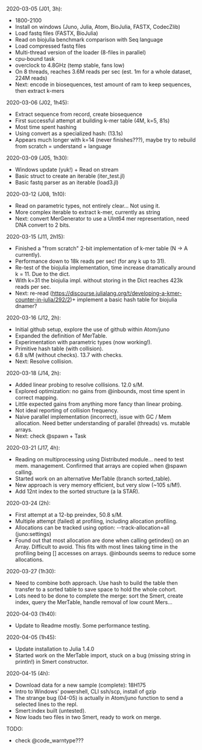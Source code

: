 2020-03-05 (J01, 3h):
* 1800-2100
* Install on windows (Juno, Julia, Atom, BioJulia, FASTX, CodecZlib)
* Load fastq files (FASTX, BioJulia)
* Read on biojulia benchmark comparison with Seq language
* Load compressed fastq files
* Multi-thread version of the loader (8-files in parallel)
* cpu-bound task
* overclock to 4.8GHz (temp stable, fans low)
* On 8 threads, reaches 3.6M reads per sec (est. 1m for a whole dataset, 224M reads)
* Next: encode in biosequences, test amount of ram to keep sequences, then extract k-mers

2020-03-06 (J02, 1h45):
* Extract sequence from record, create biosequence
* First successful attempt at building k-mer table (4M, k=5, 81s)
* Most time spent hashing
* Using convert as a specialized hash: (13.1s)
* Appears much longer with k=14 (never finishes???), maybe try to rebuild from scratch = understand + language

2020-03-09 (J05, 1h30):
* Windows update (yuk!) + Read on stream
* Basic struct to create an iterable (iter_test.jl)
* Basic fastq parser as an iterable (load3.jl)

2020-03-12 (J08, 1h10):
* Read on parametric types, not entirely clear... Not using it.
* More complex iterable to extract k-mer, currently as string
* Next: convert MerGenerator to use a UInt64 mer representation, need DNA convert to 2 bits.

2020-03-15 (J11, 2h15):
* Finished a "from scratch" 2-bit implementation of k-mer table (N -> A currently).
* Performance down to 18k reads per sec! (for any k up to 31).
* Re-test of the biojulia implementation, time increase dramatically around k = 11. Due to the dict.
* With k=31 the biojulia impl. without storing in the Dict reaches 423k reads per sec.
* Next: re-read (https://discourse.julialang.org/t/developing-a-kmer-counter-in-julia/292/2)+
  implement a basic hash table for biojulia dnamer?

2020-03-16 (J12, 2h):
* Initial github setup, explore the use of github within Atom/juno
* Expanded the definition of MerTable.
* Experimentation with parametric types (now working!).
* Primitive hash table (with collision).
* 6.8 s/M (without checks).  13.7 with checks.
* Next: Resolve collision.

2020-03-18 (J14, 2h):
* Added linear probing to resolve collisions. 12.0 s/M.
* Explored optimization: no gains from @inbounds, most time spent in correct mapping.
* Little expected gains from anything more fancy than linear probing.
* Not ideal reporting of collision frequency.
* Naive parallel implementation (incorrect), issue with GC / Mem allocation.
  Need better understanding of parallel (threads) vs. mutable arrays.
* Next: check @spawn + Task

2020-03-21 (J17, 4h):
* Reading on multiprocessing using Distributed module... need to test mem. management.
  Confirmed that arrays are copied when @spawn calling.
* Started work on an alternative MerTable (branch sorted_table).
* New approach is very memory efficient, but very slow (~105 s/M!).
* Add 12nt index to the sorted structure (a la STAR).

2020-03-24 (2h):
* First attempt at a 12-bp preindex, 50.8 s/M.
* Multiple attempt (failed) at profiling, including allocation profiling.
* Allocations can be tracked using option: --track-allocation=all (juno:settings)
* Found out that most allocation are done when calling getindex() on an Array.
  Difficult to avoid. This fits with most lines taking time in the profiling
  being [] accesses on arrays. @inbounds seems to reduce some allocations.

2020-03-27 (1h30):
* Need to combine both approach. Use hash to build the table then transfer to a
  sorted table to save space to hold the whole cohort.
* Lots need to be done to complete the merge: sort the Smert, create index, query
  the MerTable, handle removal of low count Mers...

2020-04-03 (1h40):
* Update to Readme mostly. Some performance testing.

2020-04-05 (1h45):
* Update installation to Julia 1.4.0
* Started work on the MerTable import, stuck on a bug (missing string in println!) in Smert
  constructor.

2020-04-15 (4h):
* Download data for a new sample (complete): 18H175
* Intro to Windows' powershell, CLI ssh/scp, install of gzip
* The strange bug (04-05) is actually in Atom/juno function to send a selected lines to the repl.
* Smert:index built (untested).
* Now loads two files in two Smert, ready to work on merge.


TODO:
* check @code_warntype???
